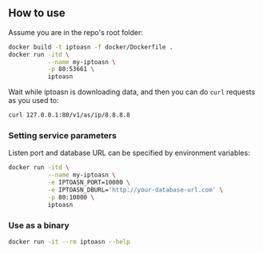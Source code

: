 ## How to use

Assume you are in the repo's root folder:

```bash
docker build -t iptoasn -f docker/Dockerfile .
docker run -itd \
           --name my-iptoasn \
           -p 80:53661 \
           iptoasn
```

Wait while iptoasn is downloading data, and then you can do `curl` requests as you used to:
```bash
curl 127.0.0.1:80/v1/as/ip/8.8.8.8
```

### Setting service parameters

Listen port and database URL can be specified by environment variables:
```bash
docker run -itd \
           --name my-iptoasn \
           -e IPTOASN_PORT=10000 \
           -e IPTOASN_DBURL='http://your-database-url.com' \
           -p 80:10000 \
           iptoasn
```

### Use as a binary

```bash
docker run -it --rm iptoasn --help
```
